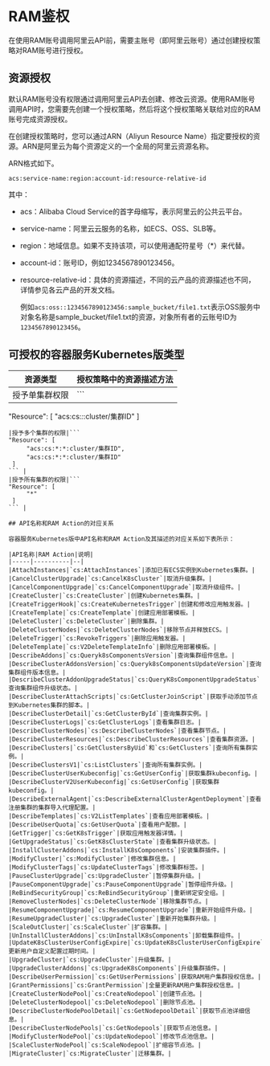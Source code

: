 # RAM鉴权

在使用RAM账号调用阿里云API前，需要主账号（即阿里云账号）通过创建授权策略对RAM账号进行授权。

## 资源授权

默认RAM账号没有权限通过调用阿里云API去创建、修改云资源。使用RAM账号调用API时，您需要先创建一个授权策略，然后将这个授权策略关联给对应的RAM账号完成资源授权。

在创建授权策略时，您可以通过ARN（Aliyun Resource Name）指定要授权的资源。ARN是阿里云为每个资源定义的一个全局的阿里云资源名称。

ARN格式如下。

```
acs:service-name:region:account-id:resource-relative-id
```

其中：

-   acs：Alibaba Cloud Service的首字母缩写，表示阿里云的公共云平台。
-   service-name：阿里云云服务的名称，如ECS、OSS、SLB等。
-   region：地域信息。如果不支持该项，可以使用通配符星号（\*）来代替。

-   account-id：账号ID，例如1234567890123456。

-   resource-relative-id：具体的资源描述，不同的云产品的资源描述也不同，详情参见各云产品的开发文档。

    例如`acs:oss::1234567890123456:sample_bucket/file1.txt`表示OSS服务中对象名称是sample\_bucket/file1.txt的资源，对象所有者的云账号ID为`1234567890123456`。


## 可授权的容器服务Kubernetes版类型

|资源类型|授权策略中的资源描述方法|
|----|------------|
|授予单集群权限|```
"Resource": [
     "acs:cs:*:*:cluster/集群ID"
 ]
``` |
|授予多个集群的权限|```
"Resource": [
     "acs:cs:*:*:cluster/集群ID",
     "acs:cs:*:*:cluster/集群ID"
 ]
``` |
|授予所有集群的权限|```
"Resource": [
     "*"
 ]
``` |

## API名称和RAM Action的对应关系

容器服务Kubernetes版中API名称和RAM Action及其描述的对应关系如下表所示：

|API名称|RAM Action|说明|
|-----|----------|--|
|AttachInstances|`cs:AttachInstances`|添加已有ECS实例到Kubernetes集群。|
|CancelClusterUpgrade|`cs:CancelK8sCluster`|取消升级集群。|
|CancelComponentUpgrade|`cs:CancelComponentUpgrade`|取消升级组件。|
|CreateCluster|`cs:CreateCluster`|创建Kubernetes集群。|
|CreateTriggerHook|`cs:CreateKubernetesTrigger`|创建和修改应用触发器。|
|CreateTemplate|`cs:CreateTemplate`|创建应用部署模板。|
|DeleteCluster|`cs:DeleteCluster`|删除集群。|
|DeleteClusterNodes|`cs:DeleteClusterNodes`|移除节点并释放ECS。|
|DeleteTrigger|`cs:RevokeTriggers`|删除应用触发器。|
|DeleteTemplate|`cs:V2DeleteTemplateInfo`|删除应用部署模板。|
|DescribeAddons|`cs:Queryk8sComponentsVersion`|查询集群组件信息。|
|DescribeClusterAddonsVersion|`cs:Queryk8sComponentsUpdateVersion`|查询集群组件版本信息。|
|DescribeClusterAddonUpgradeStatus|`cs:QueryK8sComponentUpgradeStatus`|查询集群组件升级状态。|
|DescribeClusterAttachScripts|`cs:GetClusterJoinScript`|获取手动添加节点到Kubernetes集群的脚本。|
|DescribeClusterDetail|`cs:GetClusterById`|查询集群实例。|
|DescribeClusterLogs|`cs:GetClusterLogs`|查看集群日志。|
|DescribeClusterNodes|`cs:DescribeClusterNodes`|查看集群节点。|
|DescribeClusterResources|`cs:DescribeClusterResources`|查看集群资源。|
|DescribeClusters|`cs:GetClustersByUid`和`cs:GetClusters`|查询所有集群实例。|
|DescribeClustersV1|`cs:ListClusters`|查询所有集群实例。|
|DescribeClusterUserKubeconfig|`cs:GetUserConfig`|获取集群kubeconfig。|
|DescribeClusterV2UserKubeconfig|`cs:GetUserConfig`|获取集群kubeconfig。|
|DescribeExternalAgent|`cs:DescribeExternalClusterAgentDeployment`|查看注册集群的集群导入代理配置。|
|DescribeTemplates|`cs:V2ListTemplates`|查看应用部署模板。|
|DescribeUserQuota|`cs:GetUserQuota`|查看用户配额。|
|GetTrigger|`cs:GetK8sTrigger`|获取应用触发器详情。|
|GetUpgradeStatus|`cs:GetK8sClusterState`|查看集群升级状态。|
|InstallClusterAddons|`cs:InstallK8sComponents`|安装集群插件。|
|ModifyCluster|`cs:ModifyCluster`|修改集群信息。|
|ModifyClusterTags|`cs:UpdateClusterTags`|修改集群标签。|
|PauseClusterUpgrade|`cs:UpgradeCluster`|暂停集群升级。|
|PauseComponentUpgrade|`cs:PauseComponentUpgrade`|暂停组件升级。|
|ReBindSecurityGroup|`cs:ReBindSecurityGroup`|重新绑定安全组。|
|RemoveClusterNodes|`cs:DeleteClusterNode`|移除集群节点。|
|ResumeComponentUpgrade|`cs:ResumeComponentUpgrade`|重新开始组件升级。|
|ResumeUpgradeCluster|`cs:UpgradeCluster`|重新开始集群升级。|
|ScaleOutCluster|`cs:ScaleCluster`|扩容集群。|
|UnInstallClusterAddons|`cs:UnInstallK8sComponents`|卸载集群组件。|
|UpdateK8sClusterUserConfigExpire|`cs:UpdateK8sClusterUserConfigExpire`|更新用户自定义配置过期时间。|
|UpgradeCluster|`cs:UpgradeCluster`|升级集群。|
|UpgradeClusterAddons|`cs:UpgradeK8sComponents`|升级集群插件。|
|DescribeUserPermission|`cs:GetUserPermissions`|获取RAM用户集群授权信息。|
|GrantPermissions|`cs:GrantPermission`|全量更新RAM用户集群授权信息。|
|CreateClusterNodePool|`cs:CreateNodepool`|创建节点池。|
|DeleteClusterNodepool|`cs:DeleteNodepool`|删除节点池。|
|DescribeClusterNodePoolDetail|`cs:GetNodepoolDetail`|获取节点池详细信息。|
|DescribeClusterNodePools|`cs:GetNodepools`|获取节点池信息。|
|ModifyClusterNodePool|`cs:UpdateNodepool`|修改节点池信息。|
|ScaleClusterNodePool|`cs:ScaleNodepool`|扩缩容节点池。|
|MigrateCluster|`cs:MigrateCluster`|迁移集群。|


